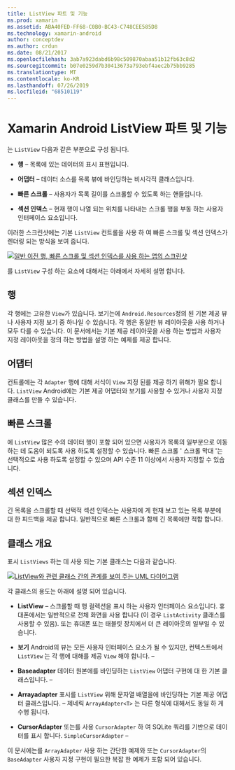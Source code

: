 ```yaml
---
title: ListView 파트 및 기능
ms.prod: xamarin
ms.assetid: ABA40FED-FF68-C0B0-BC43-C748CEE585D8
ms.technology: xamarin-android
author: conceptdev
ms.author: crdun
ms.date: 08/21/2017
ms.openlocfilehash: 3ab7a923dabd6b98c509870abaa51b12fb63c8d2
ms.sourcegitcommit: b07e0259d7b30413673a793ebf4aec2b75bb9285
ms.translationtype: MT
ms.contentlocale: ko-KR
ms.lasthandoff: 07/26/2019
ms.locfileid: "68510119"
---
```

# <a name="xamarinandroid-listview-parts-and-functionality"></a>Xamarin Android ListView 파트 및 기능

는 `ListView` 다음과 같은 부분으로 구성 됩니다.

- **행** &ndash; 목록에 있는 데이터의 표시 표현입니다.

- **어댑터** &ndash; 데이터 소스를 목록 뷰에 바인딩하는 비시각적 클래스입니다.

- **빠른 스크롤** &ndash; 사용자가 목록 길이를 스크롤할 수 있도록 하는 핸들입니다.

- **섹션 인덱스** &ndash; 현재 행이 나열 되는 위치를 나타내는 스크롤 행을 부동 하는 사용자 인터페이스 요소입니다.

이러한 스크린샷에는 기본 `ListView` 컨트롤을 사용 하 여 빠른 스크롤 및 섹션 인덱스가 렌더링 되는 방식을 보여 줍니다.

[![일반 이전 행, 빠른 스크롤 및 섹션 인덱스를 사용 하는 앱의 스크린샷](parts-and-functionality-images/listviewparts.png)](parts-and-functionality-images/listviewparts.png#lightbox)

를 `ListView` 구성 하는 요소에 대해서는 아래에서 자세히 설명 합니다.


## <a name="rows"></a>행

각 행에는 고유한 `View`가 있습니다. 보기는에 `Android.Resources`정의 된 기본 제공 뷰나 사용자 지정 보기 중 하나일 수 있습니다. 각 행은 동일한 뷰 레이아웃을 사용 하거나 모두 다를 수 있습니다. 이 문서에서는 기본 제공 레이아웃을 사용 하는 방법과 사용자 지정 레이아웃을 정의 하는 방법을 설명 하는 예제를 제공 합니다.


## <a name="adapter"></a>어댑터

컨트롤에는 각 `Adapter` 행에 대해 서식이 `View` 지정 된를 제공 하기 위해가 필요 합니다. `ListView` Android에는 기본 제공 어댑터와 보기를 사용할 수 있거나 사용자 지정 클래스를 만들 수 있습니다.


## <a name="fast-scrolling"></a>빠른 스크롤

에 `ListView` 많은 수의 데이터 행이 포함 되어 있으면 사용자가 목록의 일부분으로 이동 하는 데 도움이 되도록 사용 하도록 설정할 수 있습니다. 빠른 스크롤 ' 스크롤 막대 '는 선택적으로 사용 하도록 설정할 수 있으며 API 수준 11 이상에서 사용자 지정할 수 있습니다.


## <a name="section-index"></a>섹션 인덱스

긴 목록을 스크롤할 때 선택적 섹션 인덱스는 사용자에 게 현재 보고 있는 목록 부분에 대 한 피드백을 제공 합니다. 일반적으로 빠른 스크롤과 함께 긴 목록에만 적합 합니다.


## <a name="classes-overview"></a>클래스 개요

표시 `ListViews` 하는 데 사용 되는 기본 클래스는 다음과 같습니다.

[![ListView와 관련 클래스 간의 관계를 보여 주는 UML 다이어그램](parts-and-functionality-images/image2.png)](parts-and-functionality-images/image2.png#lightbox)

각 클래스의 용도는 아래에 설명 되어 있습니다.

- **ListView** &ndash; 스크롤할 때 행 컬렉션을 표시 하는 사용자 인터페이스 요소입니다. 휴대폰에서는 일반적으로 전체 화면을 사용 합니다 (이 경우 `ListActivity` 클래스를 사용할 수 있음). 또는 휴대폰 또는 태블릿 장치에서 더 큰 레이아웃의 일부일 수 있습니다.

- **보기** Android의 뷰는 모든 사용자 인터페이스 요소가 될 수 있지만, 컨텍스트에서 `ListView` 는 각 행에 대해를 제공 `View` 해야 합니다. &ndash;

- **Baseadapter** 데이터 원본에를 바인딩하는 `ListView` 어댑터 구현에 대 한 기본 클래스입니다. &ndash;

- **Arrayadapter** 표시를 `ListView` 위해 문자열 배열을에 바인딩하는 기본 제공 어댑터 클래스입니다. &ndash; 제네릭 `ArrayAdapter<T>` 는 다른 형식에 대해서도 동일 하 게 수행 됩니다.

- **CursorAdapter** 또는를 사용 `CursorAdapter` 하 여 SQLite 쿼리를 기반으로 데이터를 표시 합니다. `SimpleCursorAdapter` &ndash;

이 문서에는를 `ArrayAdapter` 사용 하는 간단한 예제와 또는 `CursorAdapter`의 `BaseAdapter` 사용자 지정 구현이 필요한 복잡 한 예제가 포함 되어 있습니다.

